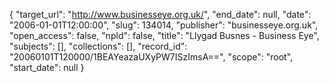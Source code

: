 {
  "target_url": "http://www.businesseye.org.uk/", 
  "end_date": null, 
  "date": "2006-01-01T12:00:00", 
  "slug": 134014, 
  "publisher": "businesseye.org.uk", 
  "open_access": false, 
  "npld": false, 
  "title": "Llygad Busnes - Business Eye", 
  "subjects": [], 
  "collections": [], 
  "record_id": "20060101T120000/1BEAYeazaUXyPW7ISzImsA==", 
  "scope": "root", 
  "start_date": null
}

